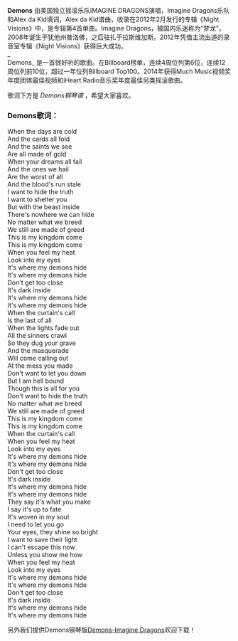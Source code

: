 

**Demons** 由美国独立摇滚乐队IMAGINE DRAGONS演唱，Imagine Dragons乐队和Alex da Kid填词，Alex da
Kid谱曲，收录在2012年2月发行的专辑《Night Visions》中，是专辑第4首单曲。Imagine
Dragons，被国内乐迷称为"梦龙"。2008年诞生于犹他州普洛佛，之后驻扎于拉斯维加斯。2012年凭借主流出道的录音室专辑《Night
Visions》获得巨大成功。  
_  
Demons_ 是一首很好听的歌曲。在Billboard榜单，连续4周位列第6位，连续12周位列前10位，超过一年位列Billboard
Top100。2014年获得Much Music视频奖年度团体最佳视频和iHeart Radio音乐奖年度最佳另类摇滚歌曲。  
  
歌词下方是 _Demons钢琴谱_ ，希望大家喜欢。

### Demons歌词：

When the days are cold  
And the cards all fold  
And the saints we see  
Are all made of gold  
When your dreams all fail  
And the ones we hail  
Are the worst of all  
And the blood's run stale  
I want to hide the truth  
I want to shelter you  
But with the beast inside  
There's nowhere we can hide  
No matter what we breed  
We still are made of greed  
This is my kingdom come  
This is my kingdom come  
When you feel my heat  
Look into my eyes  
It's where my demons hide  
It's where my demons hide  
Don't get too close  
It's dark inside  
It's where my demons hide  
It's where my demons hide  
When the curtain's call  
Is the last of all  
When the lights fade out  
All the sinners crawl  
So they dug your grave  
And the masquerade  
Will come calling out  
At the mess you made  
Don't want to let you down  
But I am hell bound  
Though this is all for you  
Don't want to hide the truth  
No matter what we breed  
We still are made of greed  
This is my kingdom come  
This is my kingdom come  
When the curtain's call  
When you feel my heat  
Look into my eyes  
It's where my demons hide  
It's where my demons hide  
Don't get too close  
It's dark inside  
It's where my demons hide  
It's where my demons hide  
They say it's what you make  
I say it's up to fate  
It's woven in my soul  
I need to let you go  
Your eyes, they shine so bright  
I want to save their light  
I can't escape this now  
Unless you show me how  
When you feel my heat  
Look into my eyes  
It's where my demons hide  
It's where my demons hide  
Don't get too close  
It's dark inside  
It's where my demons hide  
It's where my demons hide  

另外我们提供Demons钢琴版[Demons-Imagine Dragons](Music-2886-Demons-Imagine-Dragons.html
"Demons")欢迎下载！

